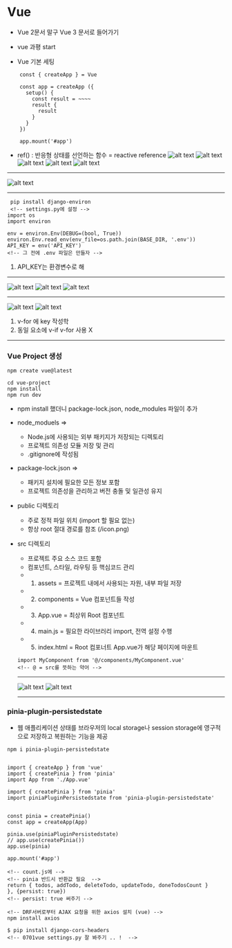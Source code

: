 # Vue
- Vue 2문서 말구 Vue 3 문서로 들어가기
- vue 과평 start


- Vue 기본 세팅
```
    const { createApp } = Vue

    const app = createApp ({
      setup() {
        const result = ~~~~
        result {
          result
        }
      }
    })

    app.mount('#app')
```

-  ref() : 반응형 상태를 선언하는 함수
  = reactive reference
![alt text](image-4.png)
![alt text](image-3.png)
![alt text](image-2.png)
![alt text](image-1.png)
![alt text](image.png)

***

![alt text](image-5.png)

***

```
 pip install django-environ
 <!-- settings.py에 설정 -->
import os
import environ

env = environ.Env(DEBUG=(bool, True))
environ.Env.read_env(env_file=os.path.join(BASE_DIR, '.env'))
API_KEY = env('API_KEY')
<!-- 그 전에 .env 파일은 만들자 -->
```
 1. API_KEY는 환경변수로 해

***

![alt text](image-6.png)
![alt text](image-7.png)
![alt text](image-8.png)

***

![alt text](image-9.png)
![alt text](image-10.png)
1. v-for 에 key 작성학
2. 동일 요소에 v-if v-for 사용 X


***
### Vue Project 생성
```
npm create vue@latest

cd vue-project
npm install
npm run dev
```
- npm install 했더니 package-lock.json, node_modules 파일이 추가
- node_moduels => 
  - Node.js에 사용되는 외부 패키지가 저장되는 디렉토리
  - 프로젝트 의존성 모듈 저장 및 관리
  - .gitignore에 작성됨
- package-lock.json => 
  - 패키지 설치에 필요한 모든 정보 포함
  - 프로젝트 의존성을 관리하고 버전 충돌 및 일관성 유지
- public 디렉토리
  - 주로 정적 파일 위치 (import 할 필요 없는)
  - 항상 root 절대 경로를 참조 (/icon.png)
- src 디렉토리
  - 프로젝트 주요 소스 코드 포함
  - 컴포넌트, 스타일, 라우팅 등 핵심코드 관리
  - 1. assets = 프로젝트 내에서 사용되는 자원, 내부 파일 저장
  - 2. components = Vue 컴포넌트들 작성
  - 3. App.vue = 최상위 Root 컴포넌트
  - 4. main.js = 필요한 라이브러리 import, 전역 설정 수행
  - 5. index.html = Root 컴포너트 App.vue가 해당 페이지에 마운트
  ```
  import MyComponent from '@/components/MyComponent.vue' 
  <!-- @ = src를 뜻하는 약어 -->
  ```

  ***
  ![alt text](image-11.png)
  ![alt text](image-12.png)

  ***

### pinia-plugin-persistedstate
  - 웹 애플리케이션 상태를 브라우저의 local storage나 session storage에 영구적으로 저장하고 복원하는 기능을 제공 
  ```
  npm i pinia-plugin-persistedstate

    
  import { createApp } from 'vue'
  import { createPinia } from 'pinia'
  import App from './App.vue'

  import { createPinia } from 'pinia'
  import piniaPluginPersistedstate from 'pinia-plugin-persistedstate'


  const pinia = createPinia()
  const app = createApp(App)

  pinia.use(piniaPluginPersistedstate)
  // app.use(createPinia())
  app.use(pinia)

  app.mount('#app')

  <!-- count.js에 -->
  <!-- pinia 반드시 반환값 필요  -->
  return { todos, addTodo, deleteTodo, updateTodo, doneTodosCount }
  }, {persist: true})
  <!-- persist: true 써주기 -->

  ```
  ```
  <!-- DRF서버로부터 AJAX 요청을 위한 axios 설치 (vue) -->
  npm install axios

  $ pip install django-cors-headers
  <!-- 0701vue settings.py 잘 봐주기 .. !  -->
  ```
